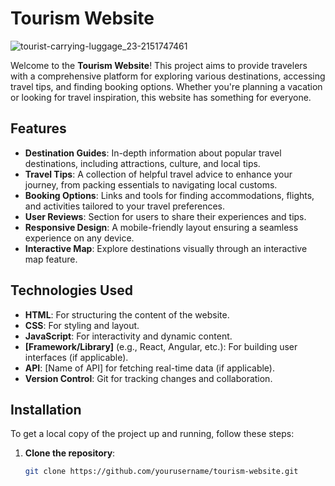 # Tourism Website

![tourist-carrying-luggage_23-2151747461](https://github.com/user-attachments/assets/0c9519e0-30dd-4e49-9328-0408d7f66d8f)

Welcome to the **Tourism Website**! This project aims to provide travelers with a comprehensive platform for exploring various destinations, accessing travel tips, and finding booking options. Whether you're planning a vacation or looking for travel inspiration, this website has something for everyone.

## Features

- **Destination Guides**: In-depth information about popular travel destinations, including attractions, culture, and local tips.
- **Travel Tips**: A collection of helpful travel advice to enhance your journey, from packing essentials to navigating local customs.
- **Booking Options**: Links and tools for finding accommodations, flights, and activities tailored to your travel preferences.
- **User Reviews**: Section for users to share their experiences and tips.
- **Responsive Design**: A mobile-friendly layout ensuring a seamless experience on any device.
- **Interactive Map**: Explore destinations visually through an interactive map feature.

## Technologies Used

- **HTML**: For structuring the content of the website.
- **CSS**: For styling and layout.
- **JavaScript**: For interactivity and dynamic content.
- **[Framework/Library]** (e.g., React, Angular, etc.): For building user interfaces (if applicable).
- **API**: [Name of API] for fetching real-time data (if applicable).
- **Version Control**: Git for tracking changes and collaboration.

## Installation

To get a local copy of the project up and running, follow these steps:

1. **Clone the repository**:
   ```bash
   git clone https://github.com/yourusername/tourism-website.git
   ```
